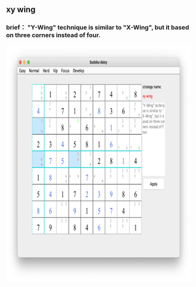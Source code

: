 ## xy wing    
### brief： "Y-Wing" technique is similar to "X-Wing", but it based on three corners instead of four.     
<img src="picture/xy_wing_EN.png" width="825" height="645" >